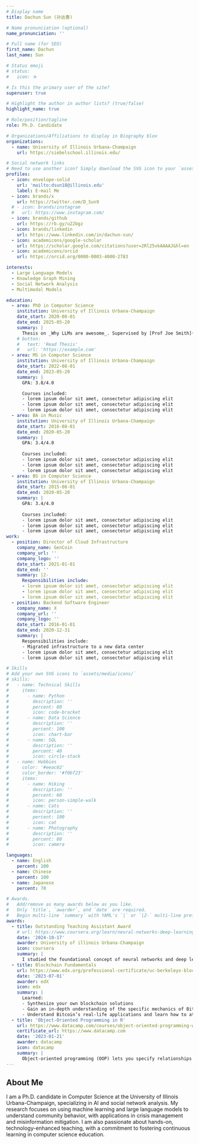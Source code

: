 ```yaml
---
# Display name
title: Dachun Sun (孙达春)

# Name pronunciation (optional)
name_pronunciation: ''

# Full name (for SEO)
first_name: Dachun
last_name: Sun

# Status emoji
# status:
#   icon: ☕️

# Is this the primary user of the site?
superuser: true

# Highlight the author in author lists? (true/false)
highlight_name: true

# Role/position/tagline
role: Ph.D. Candidate

# Organizations/Affiliations to display in Biography blox
organizations:
  - name: University of Illinois Urbana-Champaign
    url: https://siebelschool.illinois.edu/

# Social network links
# Need to use another icon? Simply download the SVG icon to your `assets/media/icons/` folder.
profiles:
  - icon: envelope-solid
    url: 'mailto:dsun18@illinois.edu'
    label: E-mail Me
  - icon: brands/x
    url: https://twitter.com/D_Sun9
  # - icon: brands/instagram
  #   url: https://www.instagram.com/
  - icon: brands/github
    url: https://rb.gy/u22bgz
  - icon: brands/linkedin
    url: https://www.linkedin.com/in/dachun-sun/
  - icon: academicons/google-scholar
    url: https://scholar.google.com/citations?user=2Rl25vkAAAAJ&hl=en
  - icon: academicons/orcid
    url: https://orcid.org/0000-0003-4000-2783

interests:
  - Large Language Models
  - Knowledge Graph Mining
  - Social Network Analysis
  - Multimodal Models

education:
  - area: PhD in Computer Science
    institution: University of Illinois Urbana-Champaign
    date_start: 2020-08-01
    date_end: 2025-05-20
    summary: |
      Thesis on _Why LLMs are awesome_. Supervised by [Prof Joe Smith](https://example.com). Presented papers at 5 IEEE conferences with the contributions being published in 2 Springer journals.
    # button:
    #   text: 'Read Thesis'
    #   url: 'https://example.com'
  - area: MS in Computer Science
    institution: University of Illinois Urbana-Champaign
    date_start: 2022-08-01
    date_end: 2023-05-20
    summary: |
      GPA: 3.8/4.0

      Courses included:
      - lorem ipsum dolor sit amet, consectetur adipiscing elit
      - lorem ipsum dolor sit amet, consectetur adipiscing elit
      - lorem ipsum dolor sit amet, consectetur adipiscing elit
  - area: BA in Music
    institution: University of Illinois Urbana-Champaign
    date_start: 2016-08-01
    date_end: 2020-05-20
    summary: |
      GPA: 3.4/4.0
      
      Courses included:
      - lorem ipsum dolor sit amet, consectetur adipiscing elit
      - lorem ipsum dolor sit amet, consectetur adipiscing elit
      - lorem ipsum dolor sit amet, consectetur adipiscing elit
  - area: BS in Computer Science
    institution: University of Illinois Urbana-Champaign
    date_start: 2015-08-01
    date_end: 2020-05-20
    summary: |
      GPA: 3.4/4.0
      
      Courses included:
      - lorem ipsum dolor sit amet, consectetur adipiscing elit
      - lorem ipsum dolor sit amet, consectetur adipiscing elit
      - lorem ipsum dolor sit amet, consectetur adipiscing elit
work:
  - position: Director of Cloud Infrastructure
    company_name: GenCoin
    company_url: ''
    company_logo: ''
    date_start: 2021-01-01
    date_end: ''
    summary: |2-
      Responsibilities include:
      - lorem ipsum dolor sit amet, consectetur adipiscing elit
      - lorem ipsum dolor sit amet, consectetur adipiscing elit
      - lorem ipsum dolor sit amet, consectetur adipiscing elit
  - position: Backend Software Engineer
    company_name: X
    company_url: ''
    company_logo: ''
    date_start: 2016-01-01
    date_end: 2020-12-31
    summary: |
      Responsibilities include:
      - Migrated infrastructure to a new data center
      - lorem ipsum dolor sit amet, consectetur adipiscing elit
      - lorem ipsum dolor sit amet, consectetur adipiscing elit

# Skills
# Add your own SVG icons to `assets/media/icons/`
# skills:
#   - name: Technical Skills
#     items:
#       - name: Python
#         description: ''
#         percent: 80
#         icon: code-bracket
#       - name: Data Science
#         description: ''
#         percent: 100
#         icon: chart-bar
#       - name: SQL
#         description: ''
#         percent: 40
#         icon: circle-stack
#   - name: Hobbies
#     color: '#eeac02'
#     color_border: '#f0bf23'
#     items:
#       - name: Hiking
#         description: ''
#         percent: 60
#         icon: person-simple-walk
#       - name: Cats
#         description: ''
#         percent: 100
#         icon: cat
#       - name: Photography
#         description: ''
#         percent: 80
#         icon: camera

languages:
  - name: English
    percent: 100
  - name: Chinese
    percent: 100
  - name: Japanese
    percent: 70

# Awards.
#   Add/remove as many awards below as you like.
#   Only `title`, `awarder`, and `date` are required.
#   Begin multi-line `summary` with YAML's `|` or `|2-` multi-line prefix and indent 2 spaces below.
awards:
  - title: Outstanding Teaching Assistant Award
    # url: https://www.coursera.org/learn/neural-networks-deep-learning
    date: '2024-10-17'
    awarder: University of illinois Urbana-Champaign
    icon: coursera
    summary: |
      I studied the foundational concept of neural networks and deep learning. By the end, I was familiar with the significant technological trends driving the rise of deep learning; build, train, and apply fully connected deep neural networks; implement efficient (vectorized) neural networks; identify key parameters in a neural network’s architecture; and apply deep learning to your own applications.
  - title: Blockchain Fundamentals
    url: https://www.edx.org/professional-certificate/uc-berkeleyx-blockchain-fundamentals
    date: '2023-07-01'
    awarder: edX
    icon: edx
    summary: |
      Learned:
      - Synthesize your own blockchain solutions
      - Gain an in-depth understanding of the specific mechanics of Bitcoin
      - Understand Bitcoin’s real-life applications and learn how to attack and destroy Bitcoin, Ethereum, smart contracts and Dapps, and alternatives to Bitcoin’s Proof-of-Work consensus algorithm
  - title: 'Object-Oriented Programming in R'
    url: https://www.datacamp.com/courses/object-oriented-programming-with-s3-and-r6-in-r
    certificate_url: https://www.datacamp.com
    date: '2023-01-21'
    awarder: datacamp
    icon: datacamp
    summary: |
      Object-oriented programming (OOP) lets you specify relationships between functions and the objects that they can act on, helping you manage complexity in your code. This is an intermediate level course, providing an introduction to OOP, using the S3 and R6 systems. S3 is a great day-to-day R programming tool that simplifies some of the functions that you write. R6 is especially useful for industry-specific analyses, working with web APIs, and building GUIs.
---
```


## About Me

I am a Ph.D. candidate in Computer Science at the University of Illinois Urbana-Champaign, specializing in AI and social network analysis. My research focuses on using machine learning and large language models to understand community behavior, with applications in crisis management and misinformation mitigation. I am also passionate about hands-on, technology-enhanced teaching, with a commitment to fostering continuous learning in computer science education.
